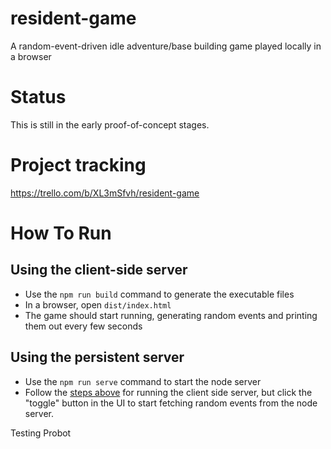 # resident-game
A random-event-driven idle adventure/base building game played locally in a browser

# Status
This is still in the early proof-of-concept stages.

# Project tracking
https://trello.com/b/XL3mSfvh/resident-game

# How To Run

## Using the client-side server

- Use the `npm run build` command to generate the executable files
- In a browser, open `dist/index.html`
- The game should start running, generating random events and printing 
  them out every few seconds
  
## Using the persistent server

- Use the `npm run serve` command to start the node server
- Follow the [steps above](#using-the-client-side-server) for running the 
  client side server, but click the "toggle" button in the UI to start fetching 
  random events from the node server.

Testing Probot
